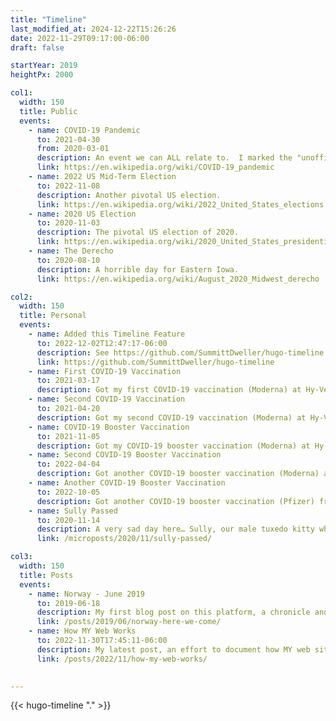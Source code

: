 ```yaml
---
title: "Timeline"
last_modified_at: 2024-12-22T15:26:26
date: 2022-11-29T09:17:00-06:00
draft: false

startYear: 2019
heightPx: 2000

col1:
  width: 150 
  title: Public
  events: 
    - name: COVID-19 Pandemic
      to: 2021-04-30
      from: 2020-03-01
      description: An event we can ALL relate to.  I marked the "unofficial" end of the pandemic as April 30, 2021, about 10 days after my second COVID-19 vaccination.  That's when I felt it was "safe" to get back out in the world.
      link: https://en.wikipedia.org/wiki/COVID-19_pandemic
    - name: 2022 US Mid-Term Election
      to: 2022-11-08
      description: Another pivotal US election.
      link: https://en.wikipedia.org/wiki/2022_United_States_elections
    - name: 2020 US Election
      to: 2020-11-03
      description: The pivotal US election of 2020.
      link: https://en.wikipedia.org/wiki/2020_United_States_presidential_election
    - name: The Derecho
      to: 2020-08-10
      description: A horrible day for Eastern Iowa.
      link: https://en.wikipedia.org/wiki/August_2020_Midwest_derecho

col2:
  width: 150 
  title: Personal
  events: 
    - name: Added this Timeline Feature
      to: 2022-12-02T12:47:17-06:00
      description: See https://github.com/SummittDweller/hugo-timeline for the code.
      link: https://github.com/SummittDweller/hugo-timeline
    - name: First COVID-19 Vaccination
      to: 2021-03-17
      description: Got my first COVID-19 vaccination (Moderna) at Hy-Vee pharmacy in Toledo.
    - name: Second COVID-19 Vaccination
      to: 2021-04-20
      description: Got my second COVID-19 vaccination (Moderna) at Hy-Vee pharmacy in Toledo.
    - name: COVID-19 Booster Vaccination
      to: 2021-11-05
      description: Got my COVID-19 booster vaccination (Moderna) at Hy-Vee pharmacy in Toledo.
    - name: Second COVID-19 Booster Vaccination
      to: 2022-04-04
      description: Got another COVID-19 booster vaccination (Moderna) at Hy-Vee pharmacy in Toledo.
    - name: Another COVID-19 Booster Vaccination
      to: 2022-10-05
      description: Got another COVID-19 booster vaccination (Pfizer) from Grinnell Hy-Vee pharmacy compliments of their mobile clinic on campus at Grinnell College.
    - name: Sully Passed
      to: 2020-11-14
      description: A very sad day here… Sully, our male tuxedo kitty who was only about 8 years old has passed.
      link: /microposts/2020/11/sully-passed/

col3:
  width: 150 
  title: Posts
  events: 
    - name: Norway - June 2019
      to: 2019-06-18
      description: My first blog post on this platform, a chronicle and photos from an epic vacation in Norway.
      link: /posts/2019/06/norway-here-we-come/
    - name: How MY Web Works
      to: 2022-11-30T17:45:11-06:00
      description: My latest post, an effort to document how MY web sites are orgianized.
      link: /posts/2022/11/how-my-web-works/
  

---
```


{{< hugo-timeline "." >}}
